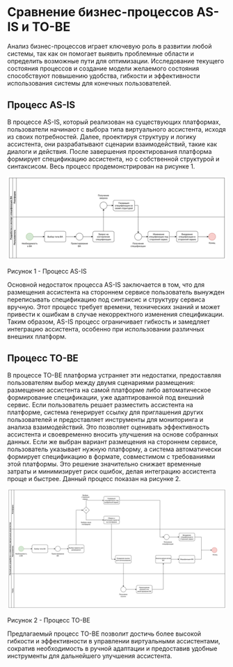 # Сравнение бизнес-процессов AS-IS и TO-BE

Анализ бизнес-процессов играет ключевую роль в развитии любой системы, так как он помогает выявить проблемные области и определить возможные пути для оптимизации. Исследование текущего состояния процессов и создание модели желаемого состояния способствуют повышению удобства, гибкости и эффективности использования системы для конечных пользователей.

## Процесс AS-IS

В процессе AS-IS, который реализован на существующих платформах, пользователи начинают с выбора типа виртуального ассистента, исходя из своих потребностей. Далее, проектируя структуру и логику ассистента, они разрабатывают сценарии взаимодействий, такие как диалоги и действия. После завершения проектирования платформа формирует спецификацию ассистента, но с собственной структурой и синтаксисом. Весь процесс продемонстрирован на рисунке 1.

![as is](./Картинки/as-is.png)

Рисунок 1 - Процесс AS-IS

Основной недостаток процесса AS-IS заключается в том, что для размещения ассистента на стороннем сервисе пользователь вынужден переписывать спецификацию под синтаксис и структуру сервиса вручную. Этот процесс требует времени, технических знаний и может привести к ошибкам в случае некорректного изменения спецификации. Таким образом, AS-IS процесс ограничивает гибкость и замедляет интеграцию ассистента, особенно при использовании различных внешних платформ.

## Процесс TO-BE

В процессе TO-BE платформа устраняет эти недостатки, предоставляя пользователям выбор между двумя сценариями размещения: размещение ассистента на самой платформе либо автоматическое формирование спецификации, уже адаптированной под внешний сервис. Если пользователь решает разместить ассистента на платформе, система генерирует ссылку для приглашения других пользователей и предоставляет инструменты для мониторинга и анализа взаимодействий. Это позволяет оценивать эффективность ассистента и своевременно вносить улучшения на основе собранных данных. Если же выбран вариант размещения на стороннем сервисе, пользователь указывает нужную платформу, а система автоматически формирует спецификацию в формате, совместимом с требованиями этой платформы. Это решение значительно снижает временные затраты и минимизирует риск ошибок, делая интеграцию ассистента проще и быстрее. Данный процесс показан на рисунке 2.

![to be](./Картинки/to-be.png)

Рисунок 2 - Процесс TO-BE

Предлагаемый процесс TO-BE позволит достичь более высокой гибкости и эффективности в управлении виртуальными ассистентами, сократив необходимость в ручной адаптации и предоставив удобные инструменты для дальнейшего улучшения ассистента.
